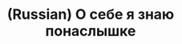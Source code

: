 ---
layout: default
category: mega
lang: en
title: (Russian) О себе я знаю понаслышке
slug: zima
tags: baka-baka esquire friends fun punk winter 
postid: 163
translated: no
---